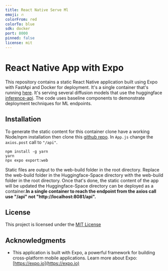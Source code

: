 ```yaml
---
title: React Native Serve Ml
emoji: 🔥
colorFrom: red
colorTo: blue
sdk: docker
port: 8000
pinned: false
license: mit
---
```



# React Native App with Expo

This repository contains a static React Native application built using Expo with FastApi and Docker for deployment. It's a single container that's running [here](https://huggingface.co/spaces/Hatman/react-native-serve-ml).  It's serving several diffusion models that use the huggingface [inference-api](https://huggingface.co/docs/api-inference/index). The code uses baseline components to demonstrate deployment techniques for ML endpoints. 

## Installation

To generate the static content for this container clone have a working Node/npm installation then clone this [github repo](https://github.com/HatmanStack/react-native-serve-ml).  In `App.js` change the `axios.post` call to `"/api"`.

```shell
npm install -g yarn
yarn
npx expo export:web
```

Static files are output to the web-build folder in the root directory. Replace the web-build folder in the Huggingface-Space directory with the web-build folder in the root directory. Once that's done, the static content of the app will be updated the Huggingface-Space directory can be deployed as a container.<b>In a single container to reach the endpoint from the axios call use "/api" not "http://localhost:8081/api".</b>

## License

This project is licensed under the [MIT License](LICENSE)

## Acknowledgments

- This application is built with Expo, a powerful framework for building cross-platform mobile applications. Learn more about Expo: [https://expo.io](https://expo.io)

